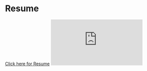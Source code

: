 # Resume
[Click here for Resume](https://github.com/Shruti-Nagar/pictures/blob/main/Resume/ShrutiNagar_Resume.pdf)
![Resume](https://github.com/Shruti-Nagar/pictures/blob/main/Resume/ShrutiNagar_Resume.pdf)
